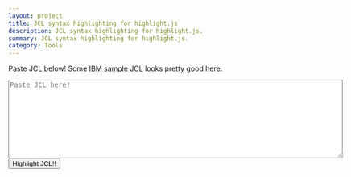 ```yaml
---
layout: project
title: JCL syntax highlighting for highlight.js
description: JCL syntax highlighting for highlight.js.
summary: JCL syntax highlighting for highlight.js.
category: Tools
---
```


Paste JCL below! Some <a href="https://www.ibm.com/docs/en/zos/2.4.0?topic=apis-examples-jcl" target="_blank">IBM sample JCL</a> looks pretty good here.

<html>
<body>
<textarea id='intext' rows=10 cols=80 placeholder='Paste JCL here!'></textarea><br>
<button id='submitbtn'>Highlight JCL!!</button>
<pre><code id='highlightedCode' class="language-jcl">
</code></pre>

</body>
</html>
<link rel="stylesheet" href="./green-screen.css">
<script src="https://cdnjs.cloudflare.com/ajax/libs/highlight.js/11.2.0/highlight.min.js"></script>
<script type="text/javascript" src="/files/jcl.min.js"></script>
<script type="text/javascript" src="/files/gen.js"></script>
<script type="text/javascript">
  hljs.highlightAll();
</script>